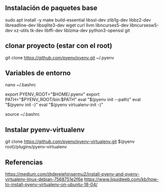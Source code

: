 
## Instalación de paquetes base

sudo apt install -y make build-essential libssl-dev zlib1g-dev libbz2-dev libreadline-dev libsqlite3-dev wget curl llvm libncurses5-dev libncursesw5-dev xz-utils tk-dev libffi-dev liblzma-dev python3-openssl git

## clonar proyecto (estar con el root)

git clone https://github.com/pyenv/pyenv.git ~/.pyenv

## Variables de entorno

nano ~/.bashrc

export PYENV_ROOT="$HOME/.pyenv"
export PATH="$PYENV_ROOT/bin:$PATH"
eval "$(pyenv init --path)"
eval "$(pyenv init -)"
eval "$(pyenv virtualenv-init -)"

source ~/.bashrc

## Instalar pyenv-virtualenv

git clone https://github.com/pyenv/pyenv-virtualenv.git $(pyenv root)/plugins/pyenv-virtualenv


## Referencias

https://medium.com/@derejehinsermu2/install-pyenv-and-pyenv-virtualenv-linux-debian-7568751e2f6e
https://www.liquidweb.com/kb/how-to-install-pyenv-virtualenv-on-ubuntu-18-04/